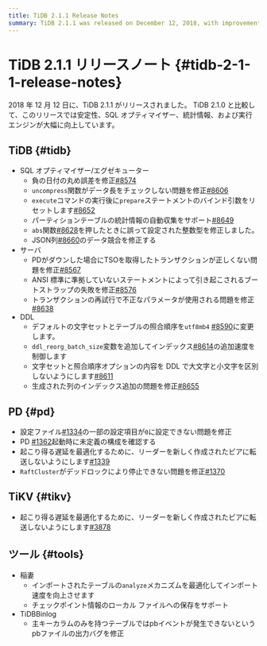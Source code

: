 ```yaml
---
title: TiDB 2.1.1 Release Notes
summary: TiDB 2.1.1 was released on December 12, 2018, with improvements in stability, SQL optimizer, statistics information, and execution engine. Fixes include round error of negative date, uncompress function data length check, and transaction retries. Default character set and collation of tables changed to utf8mb4. PD and TiKV also received various fixes and optimizations. Lightning tool optimized analyze mechanism and added support for storing checkpoint information locally. TiDB Binlog fixed output bug of pb files for tables with only primary key column.
---
```


# TiDB 2.1.1 リリースノート {#tidb-2-1-1-release-notes}

2018 年 12 月 12 日に、TiDB 2.1.1 がリリースされました。 TiDB 2.1.0 と比較して、このリリースでは安定性、SQL オプティマイザー、統計情報、および実行エンジンが大幅に向上しています。

## TiDB {#tidb}

-   SQL オプティマイザー/エグゼキューター
    -   負の日付の丸め誤差を修正[#8574](https://github.com/pingcap/tidb/pull/8574)
    -   `uncompress`関数がデータ長をチェックしない問題を修正[#8606](https://github.com/pingcap/tidb/pull/8606)
    -   `execute`コマンドの実行後に`prepare`ステートメントのバインド引数をリセットします[#8652](https://github.com/pingcap/tidb/pull/8652)
    -   パーティションテーブルの統計情報の自動収集をサポート[#8649](https://github.com/pingcap/tidb/pull/8649)
    -   `abs`関数[#8628](https://github.com/pingcap/tidb/pull/8628)を押したときに誤って設定された整数型を修正しました。
    -   JSON列[#8660](https://github.com/pingcap/tidb/pull/8660)のデータ競合を修正する
-   サーバ
    -   PDがダウンした場合にTSOを取得したトランザクションが正しくない問題を修正[#8567](https://github.com/pingcap/tidb/pull/8567)
    -   ANSI 標準に準拠していないステートメントによって引き起こされるブートストラップの失敗を修正[#8576](https://github.com/pingcap/tidb/pull/8576)
    -   トランザクションの再試行で不正なパラメータが使用される問題を修正[#8638](https://github.com/pingcap/tidb/pull/8638)
-   DDL
    -   デフォルトの文字セットとテーブルの照合順序を`utf8mb4` [#8590](https://github.com/pingcap/tidb/pull/8590)に変更します。
    -   `ddl_reorg_batch_size`変数を追加してインデックス[#8614](https://github.com/pingcap/tidb/pull/8614)の追加速度を制御します
    -   文字セットと照合順序オプションの内容を DDL で大文字と小文字を区別しないようにします[#8611](https://github.com/pingcap/tidb/pull/8611)
    -   生成された列のインデックス追加の問題を修正[#8655](https://github.com/pingcap/tidb/pull/8655)

## PD {#pd}

-   設定ファイル[#1334](https://github.com/pingcap/pd/pull/1334)の一部の設定項目が`0`に設定できない問題を修正
-   PD [#1362](https://github.com/pingcap/pd/pull/1362)起動時に未定義の構成を確認する
-   起こり得る遅延を最適化するために、リーダーを新しく作成されたピアに転送しないようにします[#1339](https://github.com/pingcap/pd/pull/1339)
-   `RaftCluster`がデッドロックにより停止できない問題を修正[#1370](https://github.com/pingcap/pd/pull/1370)

## TiKV {#tikv}

-   起こり得る遅延を最適化するために、リーダーを新しく作成されたピアに転送しないようにします[#3878](https://github.com/tikv/tikv/pull/3878)

## ツール {#tools}

-   稲妻
    -   インポートされたテーブルの`analyze`メカニズムを最適化してインポート速度を向上させます
    -   チェックポイント情報のローカル ファイルへの保存をサポート
-   TiDBBinlog
    -   主キーカラムのみを持つテーブルではpbイベントが発生できないというpbファイルの出力バグを修正
